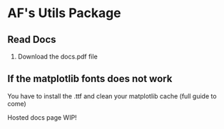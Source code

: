# AF's Utils Package

## Read Docs

1. Download the docs.pdf file

## If the matplotlib fonts does not work

You have to install the .ttf and clean your matplotlib cache (full guide to come)

Hosted docs page WIP!
